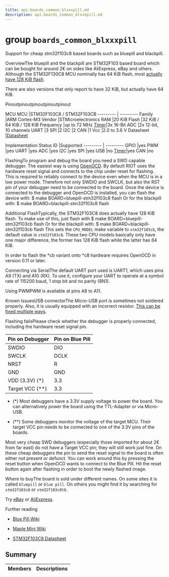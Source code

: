 ```yaml
---
title: api-boards_common_blxxxpill.md
description: api-boards_common_blxxxpill.md
---
```

# group `boards_common_blxxxpill` 

Support for cheap stm32f103c8 based boards such as bluepill and blackpill.

OverviewThe bluepill and the blackpill are STM32F103 based board which can be bought for around 2€ on sides like AliExpress, eBay and others. Although the STM32F130C8 MCU nominally has 64 KiB flash, most [actually have 128 KiB flash](https://web.archive.org/web/20190428082446/http://wiki.stm32duino.com/index.php?title=Blue_Pill#128_KB_flash_on_C8_version).

There are also versions that only report to have 32 KiB, but actually have 64 KiB.

Pinoutpinoutpinoutpinoutpinout

MCU
MCU   |STM32F103C8 / STM32F103CB
--------- | ---------
Family   |ARM Cortex-M3
Vendor   |STMicroelectronics
RAM   |20 KiB
Flash   |32 KiB / 64 KiB / 128 KiB
Frequency   |up to 72 MHz
[Timer](./doc/starlight-docs/src/content/docs/apidoc/api-pkg_paho_mqtt.md#structTimer)|3x 16-Bit
ADC   |2x 12-bit, 10 channels
UART   |3
SPI   |2
I2C   |2
CAN   |1
Vcc   |2.0 to 3.6 V
Datasheet   |[Datasheet](http://www.st.com/content/ccc/resource/technical/document/datasheet/33/d4/6f/1d/df/0b/4c/6d/CD00161566.pdf/files/CD00161566.pdf/jcr:content/translations/en.CD00161566.pdf)

Implementation Status
ID   |Supported
--------- | ---------
GPIO   |yes
PWM   |yes
UART   |yes
ADC   |yes
I2C   |yes
SPI   |yes
USB   |no
[Timer](./doc/starlight-docs/src/content/docs/apidoc/api-pkg_paho_mqtt.md#structTimer)|yes
CAN   |no

FlashingTo program and debug the board you need a SWD capable debugger. The easiest way is using [OpenOCD](https://github.com/RIOT-OS/RIOT/wiki/OpenOCD). By default RIOT uses the hardware reset signal and connects to the chip under reset for flashing. This is required to reliably connect to the device even when the MCU is in a low power mode. Therefore not only SWDIO and SWCLK, but also the RST pin of your debugger need to be connected to the board. Once the device is connected to the debugger and OpenOCD is installed, you can flash the device with: $ make BOARD=bluepill-stm32f103c8 flash
 Or for the blackpill with: $ make BOARD=blackpill-stm32f103c8 flash

Additional FlashTypically, the STM32F103C8 does actually have 128 KiB flash. To make use of this, just flash with $ make BOARD=bluepill-stm32f103cb flash
 Or for the blackpill with: $ make BOARD=blackpill-stm32f103cb flash
 This sets the `CPU_MODEL` make variable to `stm32f103cb`, the default value is `stm32f103c8`. These two CPU models basically only have one major difference, the former has 128 KiB flash while the latter has 64 KiB.

In order to flash the *cb variant onto *c8 hardware requires OpenOCD in version 0.11 or later.

Connecting via SerialThe default UART port used is UART1, which uses pins A9 (TX) and A10 (RX). To use it, configure your UART to operate at a symbol rate of 115200 baud, 1 stop bit and no parity (8N1).

Using PWMPWM is available at pins A8 to A11.

Known IssuesUSB connectorThe Micro-USB port is sometimes not soldered properly. Also, it is usually equipped with an incorrect resistor. [This can be fixed multiple ways](https://web.archive.org/web/20190428082446/http://wiki.stm32duino.com/index.php?title=Blue_Pill#Hardware_installation).

Flashing failsPlease check whether the debugger is properly connected, including the hardware reset signal pin.

Pin on Debugger   |Pin on Blue Pill
--------- | ---------
SWDIO   |DIO
SWCLK   |DCLK
NRST   |R
GND   |GND
VDD (3.3V) (*)   |3.3
Target VCC (**)   |3.3

* (*) Most debuggers have a 3.3V supply voltage to power the board. You can alternatively power the board using the TTL-Adapter or via Micro-USB.

* (**) Some debuggers monitor the voltage of the target MCU. Their target VCC pin needs to be connected to one of the 3.3V pins of the boards.

Most very cheap SWD debuggers (especially those imported for about 2€ from far east) do not have a Target VCC pin; they will still work just fine. On these cheap debuggers the pin to send the reset signal to the board is often either not present or defunct. You can work around this by pressing the reset button when OpenOCD wants to connect to the Blue Pill. Hit the reset button again after flashing in order to boot the newly flashed image.

Where to buyThe board is sold under different names. On some sites it is called `bluepill` or `blue pill`. On others you might find it by searching for `stm32f103c8` or `stm32f103c8t6`.

Try [eBay](https://www.ebay.com/sch/i.html?_nkw=stm32f103c8) or [AliExpress](https://www.aliexpress.com/wholesale?SearchText=STM32F103C8T6).

Further reading

* [Blue Pill Wiki](https://web.archive.org/web/20190428082446/http://wiki.stm32duino.com/index.php?title=Blue_Pill)

* [Maple Mini Wiki](https://web.archive.org/web/20190428082446/http://wiki.stm32duino.com/index.php?title=Maple_Mini#Clones)

* [STM32F103C8 Datasheet](http://www.st.com/content/st_com/en/products/microcontrollers/stm32-32-bit-arm-cortex-mcus/stm32-mainstream-mcus/stm32f1-series/stm32f103/stm32f103c8.html)

## Summary

 Members                        | Descriptions                                
--------------------------------|---------------------------------------------

